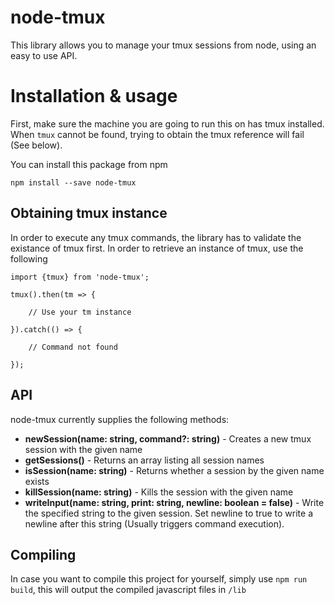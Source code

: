 # node-tmux

This library allows you to manage your tmux sessions from node, using an easy to use API. 

# Installation & usage

First, make sure the machine you are going to run this on has tmux installed. When `tmux` cannot be found, trying to obtain the tmux reference will fail (See below).

You can install this package from npm
```
npm install --save node-tmux
```

## Obtaining tmux instance

In order to execute any tmux commands, the library has to validate the existance of tmux first. In order to retrieve an instance of tmux, use the following

```
import {tmux} from 'node-tmux';

tmux().then(tm => {

	// Use your tm instance

}).catch(() => {

	// Command not found

});
```

## API

node-tmux currently supplies the following methods:

- **newSession(name: string, command?: string)** - Creates a new tmux session with the given name
- **getSessions()** - Returns an array listing all session names
- **isSession(name: string)** - Returns whether a session by the given name exists
- **killSession(name: string)** - Kills the session with the given name
- **writeInput(name: string, print: string, newline: boolean = false)** - Write the specified string to the given session. Set newline to true to write a newline after this string (Usually triggers command execution).

## Compiling

In case you want to compile this project for yourself, simply use `npm run build`, this will output the compiled javascript files in `/lib`